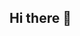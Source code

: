 ## Hi there 👋

<!--
**ahmed-tarek2023/ahmed-tarek2023** is a ✨ _special_ ✨ repository because its `README.md` (this file) appears on your GitHub profile.
<img src="https://img.shields.io/badge/Profile%20Views-1000-blue?style=flat" alt="profile-views" />

Here are some ideas to get you started:

- 🔭 I’m currently working on ...
- 🌱 I’m currently learning ...
- 👯 I’m looking to collaborate on ...
- 🤔 I’m looking for help with ...
- 💬 Ask me about ...
- 📫 How to reach me: ...
- 😄 Pronouns: ...
- ⚡ Fun fact: ...
-->
